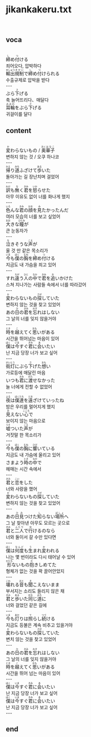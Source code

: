 <h1>jikankakeru.txt</h1><br>
<h2>voca</h2><br>
<Ruby><rb>締</rb><rt>し</rt></Ruby>め<Ruby><rb>付</rb><rt>つ</rt></Ruby>ける<br>
죄어오다, 압박하다<br>
<Ruby><rb>輸出</rb><rt>ゆしゅつ</rt></Ruby><Ruby><rb>規制</rb><rt>きせい</rt></Ruby>で<Ruby><rb>締</rb><rt>し</rt></Ruby>め<Ruby><rb>付</rb><rt>つ</rt></Ruby>けられる<br>
수출규제로 압박을 받다<br>
---<br>
ぶら<Ruby><rb>下</rb><rt>さ</rt></Ruby>げる<br>
축 늘어뜨리다、매달다<br>
<Ruby><rb>耳輪</rb><rt>みみわ</rt></Ruby>をぶら<Ruby><rb>下</rb><rt>さ</rt></Ruby>げる<br>
귀걸이를 달다<br>
<h2>content</h2><br>
<Ruby><rb>変</rb><rt>か</rt></Ruby>わらないもの / <Ruby><rb>奥</rb><rt>おく </rt></Ruby><Ruby><rb>華子</rb><rt>はなこ</rt></Ruby><br>
변하지 않는 것 / 오쿠 하나코<br>
---<br>
<Ruby><rb>帰</rb><rt>かえ</rt></Ruby>り<Ruby><rb>道</rb><rt>みち</rt></Ruby>ふざけて<Ruby><rb>歩</rb><rt>ある</rt></Ruby>いた<br>
돌아가는 길 장난치며 걸었어<br>
---<br>
<Ruby><rb>訳</rb><rt>わけ</rt></Ruby>も<Ruby><rb>無</rb><rt>な</rt></Ruby>く<Ruby><rb>君</rb><rt>きみ</rt></Ruby>を<Ruby><rb>怒</rb><rt>いか</rt></Ruby>らせた<br>
아무 이유도 없이 너를 화나게 했지<br>
---<br>
<Ruby><rb>色</rb><rt>いろ</rt></Ruby>んな<Ruby><rb>君</rb><rt>きみ</rt></Ruby>の<Ruby><rb>顔</rb><rt>かお</rt></Ruby>を<Ruby><rb>見</rb><rt>み</rt></Ruby>たかったんだ<br>
여러 모습의 너를 보고 싶었어<br>
<Ruby><rb>大</rb><rt>おお</rt></Ruby>きな<Ruby><rb>瞳</rb><rt>ひとみ</rt></Ruby>が<br>
큰 눈동자가<br>
---<br>
<Ruby><rb>泣</rb><rt>な</rt></Ruby>きそうな<Ruby><rb>声</rb><rt>こえ</rt></Ruby>が<br>
울 것 만 같은 목소리가<br>
<Ruby><rb>今</rb><rt>いま</rt></Ruby>も<Ruby><rb>僕</rb><rt>ぼく</rt></Ruby>の<Ruby><rb>胸</rb><rt>むね</rt></Ruby>を<Ruby><rb>締</rb><rt>し</rt></Ruby>め<Ruby><rb>付</rb><rt>つ</rt></Ruby>ける<br>
지금도 내 가슴을 죄고 있어<br>
---<br>
すれ<Ruby><rb>違</rb><rt>ちが</rt></Ruby>う<Ruby><rb>人</rb><rt>ひと</rt></Ruby>の<Ruby><rb>中</rb><rt>なか</rt></Ruby>で<Ruby><rb>君</rb><rt>きみ</rt></Ruby>を<Ruby><rb>追</rb><rt>お</rt></Ruby>いかけた<br>
스쳐 지나가는 사람들 속에서 너를 따라갔어<br>
---<br>
<Ruby><rb>変</rb><rt>か</rt></Ruby>わらないもの<Ruby><rb>探</rb><rt>さが</rt></Ruby>していた<br>
변하지 않는 것을 찾고 있었어<br>
あの<Ruby><rb>日</rb><rt>ひ</rt></Ruby>の<Ruby><rb>君</rb><rt>きみ</rt></Ruby>を<Ruby><rb>忘</rb><rt>わす</rt></Ruby>れはしない<br>
그 날의 너를 잊지 않을거야<br>
---<br>
<Ruby><rb>時</rb><rt>とき</rt></Ruby>を<Ruby><rb>越</rb><rt>こ</rt></Ruby>えてく<Ruby><rb>思</rb><rt>おも</rt></Ruby>いがある<br>
시간을 뛰어넘는 마음이 있어<br>
<Ruby><rb>僕</rb><rt>ぼく</rt></Ruby>は<Ruby><rb>今</rb><rt>いま</rt></Ruby>すぐ<Ruby><rb>君</rb><rt>きみ</rt></Ruby>に<Ruby><rb>会</rb><rt>あ</rt></Ruby>いたい<br>
난 지금 당장 너가 보고 싶어<br>
---<br>
<Ruby><rb>街灯</rb><rt>がいとう</rt></Ruby>にぶら<Ruby><rb>下</rb><rt>さ</rt></Ruby>げた<Ruby><rb>想</rb><rt>おも</rt></Ruby>い<br>
가로등에 매달린 마음<br>
いつも<Ruby><rb>君</rb><rt>きみ</rt></Ruby>に<Ruby><rb>渡</rb><rt>わた</rt></Ruby>せなかった<br>
늘 너에게 전할 수 없었어<br>
---<br>
<Ruby><rb>夜</rb><rt>よる</rt></Ruby>は<Ruby><rb>僕達</rb><rt>ぼくたち</rt></Ruby>を<Ruby><rb>遠</rb><rt>とお</rt></Ruby>ざけていったね<br>
밤은 우리를 멀어지게 했지<br>
<Ruby><rb>見</rb><rt>み</rt></Ruby>えない<Ruby><rb>心</rb><rt>こころ</rt></Ruby>で<br>
보이지 않는 마음으로<br>
<Ruby><rb>嘘</rb><rt>うそ</rt></Ruby>ついた<Ruby><rb>声</rb><rt>こえ</rt></Ruby>が<br>
거짓말 한 목소리가<br>
---<br>
<Ruby><rb>今</rb><rt>いま</rt></Ruby>も<Ruby><rb>僕</rb><rt>ぼく</rt></Ruby>の<Ruby><rb>胸</rb><rt>むね</rt></Ruby>に<Ruby><rb>響</rb><rt>ひび</rt></Ruby>いている<br>
지금도 내 가슴에 울리고 있어<br>
さまよう<Ruby><rb>時</rb><rt>とき</rt></Ruby>の<Ruby><rb>中</rb><rt>なか</rt></Ruby>で<br>
헤매는 시간 속에서<br>
---<br>
<Ruby><rb>君</rb><rt>きみ</rt></Ruby>と<Ruby><rb>恋</rb><rt>こい</rt></Ruby>をした<br>
너와 사랑을 했어<br>
<Ruby><rb>変</rb><rt>か</rt></Ruby>わらないもの<Ruby><rb>探</rb><rt>さが</rt></Ruby>していた<br>
변하지 않는 것을 찾고 있었어<br>
---<br>
あの<Ruby><rb>日</rb><rt>ひ</rt></Ruby><Ruby><rb>見</rb><rt>み</rt></Ruby>つけた<Ruby><rb>知</rb><rt>し</rt></Ruby>らない<Ruby><rb>場所</rb><rt>ばしょ</rt></Ruby>へ<br>
그 날 찾아낸 아무도 모르는 곳으로<br>
<Ruby><rb>君</rb><rt>きみ</rt></Ruby>と<Ruby><rb>二人</rb><rt>ふたり</rt></Ruby>で<Ruby><rb>行</rb><rt>ゆ</rt></Ruby>けるのなら<br>
너와 둘이서 갈 수만 있다면<br>
---<br>
<Ruby><rb>僕</rb><rt>ぼく</rt></Ruby>は<Ruby><rb>何度</rb><rt>なんど</rt></Ruby>も<Ruby><rb>生</rb><rt>う</rt></Ruby>まれ<Ruby><rb>変</rb><rt>か</rt></Ruby>われる<br>
나는 몇 번이라도 다시 태어날 수 있어<br>
<Ruby><rb>形</rb><rt>かたち</rt></Ruby>ないもの<Ruby><rb>抱</rb><rt>だ</rt></Ruby>きしめてた<br>
형체가 없는 것을 꽉 끌어안았지<br>
---<br>
<Ruby><rb>壊</rb><rt>こわ</rt></Ruby>れる<Ruby><rb>音</rb><rt>おと</rt></Ruby>も<Ruby><rb>聞</rb><rt>き</rt></Ruby>こえないまま<br>
부서지는 소리도 들리지 않은 채<br>
<Ruby><rb>君</rb><rt>きみ</rt></Ruby>と<Ruby><rb>歩</rb><rt>ある</rt></Ruby>いた<Ruby><rb>同</rb><rt>おな</rt></Ruby>じ<Ruby><rb>道</rb><rt>みち</rt></Ruby>に<br>
너와 걸었던 같은 길에<br>
---<br>
<Ruby><rb>今</rb><rt>いま</rt></Ruby>も<Ruby><rb>灯</rb><rt>あか</rt></Ruby>りは<Ruby><rb>照</rb><rt>て</rt></Ruby>らし<Ruby><rb>続</rb><rt>つづ</rt></Ruby>ける<br>
지금도 등불은 계속 비추고 있을거야<br>
<Ruby><rb>変</rb><rt>か</rt></Ruby>わらないもの<Ruby><rb>探</rb><rt>さが</rt></Ruby>していた<br>
변치 않는 것을 찾고 있었어<br>
---<br>
あの<Ruby><rb>日</rb><rt>ひ</rt></Ruby>の<Ruby><rb>君</rb><rt>きみ</rt></Ruby>を<Ruby><rb>忘</rb><rt>わす</rt></Ruby>れはしない<br>
그 날의 너를 잊지 않을거야<br>
<Ruby><rb>時</rb><rt>とき</rt></Ruby>を<Ruby><rb>越</rb><rt>こ</rt></Ruby>えてく<Ruby><rb>思</rb><rt>おも</rt></Ruby>いがある<br>
시간을 뛰어 넘는 마음이 있어<br>
---<br>
<Ruby><rb>僕</rb><rt>ぼく</rt></Ruby>は<Ruby><rb>今</rb><rt>いま</rt></Ruby>すぐ<Ruby><rb>君</rb><rt>きみ</rt></Ruby>に<Ruby><rb>会</rb><rt>あ</rt></Ruby>いたい<br>
난 지금 당장 너가 보고 싶어<br>
<Ruby><rb>僕</rb><rt>ぼく</rt></Ruby>は<Ruby><rb>今</rb><rt>いま</rt></Ruby>すぐ<Ruby><rb>君</rb><rt>きみ</rt></Ruby>に<Ruby><rb>会</rb><rt>あ</rt></Ruby>いたい<br>
난 지금 당장 너가 보고 싶어<br>
---<br>
<h2>end</h2><br>
